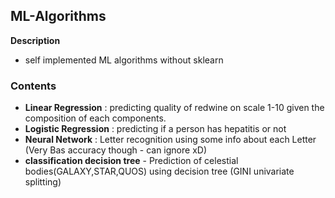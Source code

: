 ## ML-Algorithms

**Description**
- self implemented ML algorithms without sklearn

### Contents

- **Linear Regression** : predicting quality of redwine on scale 1-10 given the composition of each components.
- **Logistic Regression** : predicting if a person has hepatitis or not
- **Neural Network** : Letter recognition using some info about each Letter (Very Bas accuracy though - can ignore xD)
- **classification decision tree** - Prediction of celestial bodies(GALAXY,STAR,QUOS) using decision tree (GINI univariate splitting)
